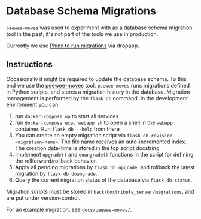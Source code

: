 # Database Schema Migrations

`peewee-moves` was used to experiment with as a database schema migration tool in the past; it's not part of the tools we use in production.

Currently we use [Phinx to run migrations](https://github.com/boxwise/dropapp/tree/master/db/migrations) via dropapp.

## Instructions

Occasionally it might be required to update the database schema. To this end we use the [peewee-moves](https://github.com/timster/peewee-moves) tool.
`peewee-moves` runs migrations defined in Python scripts, and stores a migration history in the database. Migration management is performed by the `flask db` command. In the development environment you can
1. run `docker-compose up` to start all services
1. run `docker-compose exec webapp sh` to open a shell in the `webapp` container. Run `flask db --help` from there
1. You can create an empty migration script via `flask db revision <migration-name>`. The file name receives an auto-incremented index. The creation date-time is stored in the top script docstring.
1. Implement `upgrade()` and `downgrade()` functions in the script for defining the rollforward/rollback behavior.
1. Apply all pending migrations by `flask db upgrade`, and rollback the latest migration by `flask db downgrade`.
1. Query the current migration status of the database via `flask db status`.

Migration scripts must be stored in `back/boxtribute_server/migrations`, and are put under version-control.

For an example migration, see `docs/peewee-moves/`.
